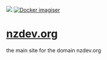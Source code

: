 [![](https://argocd.nzdev.org/api/badge?project=nzdev-org&revision=true)](https://argocd.nzdev.org/) [![Docker imagiser](https://github.com/Notliam99/nzdev-org/actions/workflows/docker.yml/badge.svg)](https://github.com/Notliam99/nzdev-org/actions/workflows/docker.yml)
# [nzdev.org](https://nzdev.org/)

the main site for the domain nzdev.org

